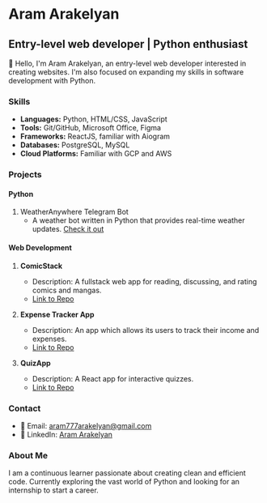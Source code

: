 <!---
AramArakelyan777/AramArakelyan777 is a ✨ special ✨ repository because its `README.md` (this file) appears on your GitHub profile.
You can click the Preview link to take a look at your changes.
--->
# Aram Arakelyan

## Entry-level web developer | Python enthusiast

👋 Hello, I'm Aram Arakelyan, an entry-level web developer interested in creating websites. I'm also focused on expanding my skills in software development with Python.

### Skills

- **Languages:** Python, HTML/CSS, JavaScript
- **Tools:** Git/GitHub, Microsoft Office, Figma
- **Frameworks:** ReactJS, familiar with Aiogram
- **Databases:** PostgreSQL, MySQL
- **Cloud Platforms:** Familiar with GCP and AWS

### Projects

#### Python
1. WeatherAnywhere Telegram Bot
   - A weather bot written in Python that provides real-time weather updates. [Check it out](https://github.com/AramArakelyan777/weather-telegram-bot)

#### Web Development
1. **ComicStack**
   - Description: A fullstack web app for reading, discussing, and rating comics and mangas.
   - [Link to Repo](https://github.com/AramArakelyan777/comicstack-app)
     
2. **Expense Tracker App**
   - Description: An app which allows its users to track their income and expenses.
   - [Link to Repo](https://github.com/AramArakelyan777/expense-tracker-app)
     
3. **QuizApp**
   - Description: A React app for interactive quizzes.
   - [Link to Repo](https://github.com/AramArakelyan777/react-quiz)

### Contact

- 📧 Email: aram777arakelyan@gmail.com
- 💼 LinkedIn: [Aram Arakelyan](https://www.linkedin.com/in/aram-arakelyan-632227282/)

### About Me

I am a continuous learner passionate about creating clean and efficient code. Currently exploring the vast world of Python and looking for an internship to start a career.
